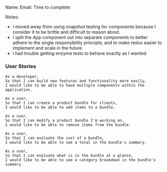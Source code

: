Name: 
Email: 
Time to complete: 

Notes:

- I moved away from using snapshot testing for components because I consider it to be brittle and difficult to reason about.
- I split the App component out into separate components to better adhere to the single responsibility principle, and to make redux easier to implement and scale in the future.
- I had trouble getting enzyme tests to behave exactly as I wanted.

### User Stories
```
As a developer,
So that I can build new features and functionality more easily,
I would like to be able to have multiple components within the application.
```
```
As a user,
So that I can create a product bundle for clients,
I would like to be able to add items to a bundle. 
```
```
As a user,
So that I can modify a product bundle I'm working on,
I would like to be able to remove items from the bundle.
```
```
As a user,
So that I can evaluate the cost of a bundle,
I would like to be able to see a total in the bundle's summary.
```
```
As a user,
So that I can evaluate what is in the bundle at a glance,
I would like to be able to see a category breakdown in the bundle's summary.
```